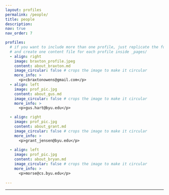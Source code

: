 ```yaml
---
layout: profiles
permalink: /people/
title: people
description: 
nav: true
nav_order: 7

profiles:
  # if you want to include more than one profile, just replicate the following block
  # and create one content file for each profile inside _pages/
  - align: right
    image: braxton_profile.jpeg
    content: about_braxton.md
    image_circular: false # crops the image to make it circular
    more_info: >
      <p>cbraxtonowens@gmail.com</p>
  - align: left
    image: prof_pic.jpg
    content: about_gus.md
    image_circular: false # crops the image to make it circular
    more_info: >
      <p>gus.hart@byu.edu</p>

  - align: right
    image: prof_pic.jpg
    content: about_grant.md
    image_circular: false # crops the image to make it circular
    more_info: >
      <p>grant_jensen@byu.edu</p>
    
  - align: left
    image: prof_pic.jpg
    content: about_bryan.md
    image_circular: false # crops the image to make it circular
    more_info: >
      <p>morse@cs.byu.edu</p>
     
---
```

---
